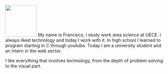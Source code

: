<img width="100px" src="https://media1.tenor.com/images/58725865c95fe20cfc595725fca0d6a3/tenor.gif"></img>
My name is Francisco, I study work area science at UECE.
I always liked technology and today I work with it. In high school I learned to program starting in C through youtube. Today I am a university student and an intern in the web sector.

I like everything that involves technology, from the depth of problem solving to the visual part.
